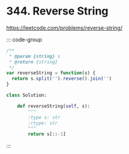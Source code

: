 # 344. Reverse String

https://leetcode.com/problems/reverse-string/

::: code-group

```js [JavaScript]
/**
 * @param {string} s
 * @return {string}
 */
var reverseString = function(s) {
  return s.split('').reverse().join('')
}
```

```py [Python]
class Solution:

    def reverseString(self, s):
        """
        :type s: str
        :rtype: str
        """
        return s[::-1]
```

:::
